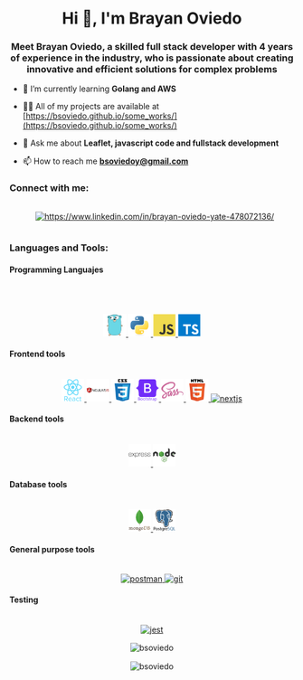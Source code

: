 <h1 align="center">Hi 👋, I'm Brayan Oviedo</h1>
<h3 align="center">Meet Brayan Oviedo, a skilled full stack developer with 4 years of experience in the industry, who is passionate about creating innovative and efficient solutions for complex problems</h3>

- 🌱 I’m currently learning **Golang and AWS**

- 👨‍💻 All of my projects are available at [https://bsoviedo.github.io/some_works/](https://bsoviedo.github.io/some_works/)

- 💬 Ask me about **Leaflet, javascript code and fullstack development**

- 📫 How to reach me **bsoviedoy@gmail.com**

<h3 align="left">Connect with me:</h3>
<div class="tools-container" style="
        display:flex;
        align-items:center;
        justify-content: space-around;
        margin: 2% 0% 0% 2%
    ">
<p align="left">
<a href="https://linkedin.com/in/https://www.linkedin.com/in/brayan-oviedo-yate-478072136/" target="blank"><img align="center" src="https://raw.githubusercontent.com/rahuldkjain/github-profile-readme-generator/master/src/images/icons/Social/linked-in-alt.svg" alt="https://www.linkedin.com/in/brayan-oviedo-yate-478072136/" height="30" width="40" /></a>
</div>
</p>

<h3 align="left">Languages and Tools:</h3>
<h4> Programming Languajes</h4>
<br>
<br>

<div align="center">

<br>
<a href="https://golang.org" target="_blank" rel="noreferrer"> <img src="https://raw.githubusercontent.com/devicons/devicon/master/icons/go/go-original.svg" alt="go" width="40" height="40"/> </a>
<a href="https://www.python.org" target="_blank" rel="noreferrer"> <img src="https://raw.githubusercontent.com/devicons/devicon/master/icons/python/python-original.svg" alt="python" width="40" height="40"/> </a>
<a href="https://developer.mozilla.org/en-US/docs/Web/JavaScript" target="_blank" rel="noreferrer"> <img src="https://raw.githubusercontent.com/devicons/devicon/master/icons/javascript/javascript-original.svg" alt="javascript" width="40" height="40"/> </a>
<a href="https://www.typescriptlang.org/" target="_blank" rel="noreferrer"> <img src="https://raw.githubusercontent.com/devicons/devicon/master/icons/typescript/typescript-original.svg" alt="typescript" width="40" height="40"/> </a>

</div>

<h4> Frontend tools</h4>
<div align="center">

<br>
<a href="https://reactjs.org/" target="_blank" rel="noreferrer"> <img src="https://raw.githubusercontent.com/devicons/devicon/master/icons/react/react-original-wordmark.svg" alt="react" width="40" height="40"/> </a>
<a href="https://angular.io" target="_blank" rel="noreferrer"> <img src="https://raw.githubusercontent.com/devicons/devicon/master/icons/angularjs/angularjs-original-wordmark.svg" alt="angularjs" width="40" height="40"/> </a>  <a href="https://www.w3schools.com/css/" target="_blank" rel="noreferrer"> <img src="https://raw.githubusercontent.com/devicons/devicon/master/icons/css3/css3-original-wordmark.svg" alt="css3" width="40" height="40"/> </a> 
<a href="https://getbootstrap.com" target="_blank" rel="noreferrer"> <img src="https://raw.githubusercontent.com/devicons/devicon/master/icons/bootstrap/bootstrap-plain-wordmark.svg" alt="bootstrap" width="40" height="40"/> </a>
<a href="https://sass-lang.com" target="_blank" rel="noreferrer"> <img src="https://raw.githubusercontent.com/devicons/devicon/master/icons/sass/sass-original.svg" alt="sass" width="40" height="40"/> </a> 
<a href="https://www.w3.org/html/" target="_blank" rel="noreferrer"> <img src="https://raw.githubusercontent.com/devicons/devicon/master/icons/html5/html5-original-wordmark.svg" alt="html5" width="40" height="40"/> </a>
<a href="https://nextjs.org/" target="_blank" rel="noreferrer"> <img src="https://cdn.worldvectorlogo.com/logos/nextjs-2.svg" alt="nextjs" width="40" height="40"/> </a>

</div>
<h4> Backend tools</h4>
<div align="center">


<br>
<a href="https://expressjs.com" target="_blank" rel="noreferrer"> <img src="https://raw.githubusercontent.com/devicons/devicon/master/icons/express/express-original-wordmark.svg" alt="express" width="40" height="40"/> </a>   
</a>  <a href="https://nodejs.org" target="_blank" rel="noreferrer"> <img src="https://raw.githubusercontent.com/devicons/devicon/master/icons/nodejs/nodejs-original-wordmark.svg" alt="nodejs" width="40" height="40"/> </a> 
</div>
<h4> Database tools</h4>
<div align="center">
<br>
<a href="https://www.mongodb.com/" target="_blank" rel="noreferrer"> <img src="https://raw.githubusercontent.com/devicons/devicon/master/icons/mongodb/mongodb-original-wordmark.svg" alt="mongodb" width="40" height="40"/> 
<a href="https://www.postgresql.org" target="_blank" rel="noreferrer"> <img src="https://raw.githubusercontent.com/devicons/devicon/master/icons/postgresql/postgresql-original-wordmark.svg" alt="postgresql" width="40" height="40"/> </a>    
</div>
<h4> General purpose tools</h4>
<div class="tools-container" align="center" width="100%">
<br>
 <a href="https://postman.com" target="_blank" rel="noreferrer" > <img src="https://www.vectorlogo.zone/logos/getpostman/getpostman-icon.svg" alt="postman" width="40" height="40"/> </a>
 <a href="https://git-scm.com/" target="_blank" rel="noreferrer"> <img src="https://www.vectorlogo.zone/logos/git-scm/git-scm-icon.svg" alt="git" width="40" height="40"/> </a>   
</div>
<h4> Testing</h4>
<div align="center">
<br>
 <a href="https://jestjs.io" target="_blank" rel="noreferrer"> <img src="https://www.vectorlogo.zone/logos/jestjsio/jestjsio-icon.svg" alt="jest" width="40" height="40"/> </a>
</p>
</div>

<div align="center">
<p><img align="center" src="https://github-readme-stats.vercel.app/api/top-langs?username=bsoviedo&show_icons=true&locale=en&layout=compact" alt="bsoviedo" /></p>

<p><img align="center" src="https://github-readme-streak-stats.herokuapp.com/?user=bsoviedo&" alt="bsoviedo" /></p>

</div>



